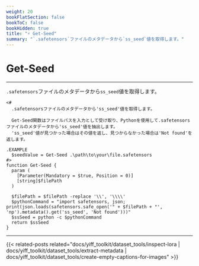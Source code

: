 ```yaml
---
weight: 20
bookFlatSection: false
bookToC: false
bookHidden: true
title: "⚡ Get-Seed"
summary: "`.safetensors`ファイルのメタデータから`ss_seed`値を取得します。"
---
```


<!--markdownlint-disable MD025 -->

# Get-Seed

---

`.safetensors`ファイルのメタデータから`ss_seed`値を取得します。

```pwsh
<#
  .safetensorsファイルのメタデータから'ss_seed'値を取得します。

  Get-Seed関数はファイルパスを入力として受け取り、Pythonを使用して.safetensorsファイルのメタデータから'ss_seed'値を抽出します。
  'ss_seed'値が見つかった場合はその値を返し、見つからなかった場合は'Not found'を返します。

.EXAMPLE
  $seedValue = Get-Seed .\path\to\your\file.safetensors
#>
function Get-Seed {
  param (
    [Parameter(Mandatory = $true, Position = 0)]
    [string]$filePath
  )

  $filePath = $filePath -replace '\\', '\\\\'
  $pythonCommand = "import safetensors, json; print(json.loads(safetensors.safe_open('" + $filePath + "', 'np').metadata().get('ss_seed', 'Not found')))"
  $ssSeed = python -c $pythonCommand
  return $ssSeed
}
```

---

{{< related-posts related="docs/yiff_toolkit/dataset_tools/inspect-lora | docs/yiff_toolkit/dataset_tools/extract-metadata | docs/yiff_toolkit/dataset_tools/create-empty-captions-for-images" >}}
